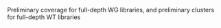 Preliminary coverage for full-depth WG libraries, and preliminary clusters for full-depth WT libraries
